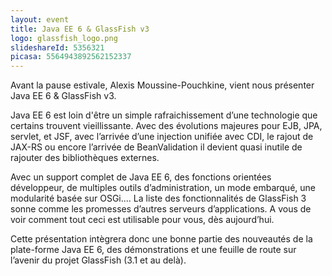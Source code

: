 ```yaml
---
layout: event
title: Java EE 6 & GlassFish v3
logo: glassfish_logo.png
slideshareId: 5356321
picasa: 5564943892562152337
---
```

Avant la pause estivale, Alexis Moussine-Pouchkine, vient nous présenter Java EE 6 & GlassFish v3.

Java EE 6 est loin d'être un simple rafraichissement d’une technologie que certains trouvent vieillissante. Avec des évolutions majeures pour EJB, JPA, servlet, et JSF, avec l’arrivée d’une injection unifiée avec CDI, le rajout de JAX-RS ou encore l’arrivée de BeanValidation il devient quasi inutile de rajouter des bibliothèques externes.

Avec un support complet de Java EE 6, des fonctions orientées développeur, de multiples outils d’administration, un mode embarqué, une modularité basée sur OSGi.... La liste des fonctionnalités de GlassFish 3 sonne comme les promesses d’autres serveurs d’applications. A vous de voir comment tout ceci est utilisable pour vous, dès aujourd’hui.

Cette présentation intègrera donc une bonne partie des nouveautés de la plate-forme Java EE 6, des démonstrations et une feuille de route sur l’avenir du projet GlassFish (3.1 et au delà).